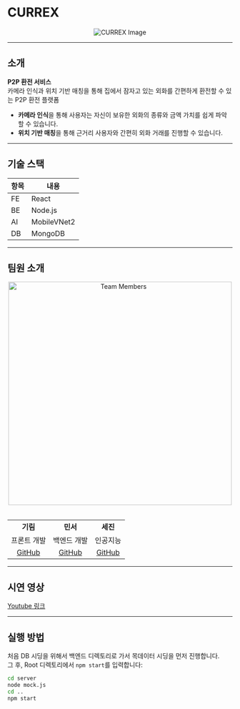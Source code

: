 # **CURREX**

<div align="center">
  <img src="https://github.com/user-attachments/assets/14331092-6751-4c99-b823-ef9868c7c964" alt="CURREX Image" />
</div>

---

## **소개**
**P2P 환전 서비스**  
카메라 인식과 위치 기반 매칭을 통해 집에서 잠자고 있는 외화를 간편하게 환전할 수 있는 P2P 환전 플랫폼

- **카메라 인식**을 통해 사용자는 자신이 보유한 외화의 종류와 금액 가치를 쉽게 파악할 수 있습니다.
- **위치 기반 매칭**을 통해 근거리 사용자와 간편히 외화 거래를 진행할 수 있습니다.

---

## **기술 스택**
| 항목 | 내용         |
|------|--------------|
| FE   | React        |
| BE   | Node.js      |
| AI   | MobileVNet2  |
| DB   | MongoDB      |

---

## **팀원 소개**

<div align="center">
  <img src="https://media.discordapp.net/attachments/1281149603240083503/1313003049572368495/image.png?ex=674e8ce1&is=674d3b61&hm=e1f72fe5e20bd203748b1fcfe11b680bc5f8dcc2742559e0b67cafe03185565f&=&format=webp&quality=lossless&width=508&height=210" alt="Team Members" width="500" />
  <br/><br/>
  <table>
    <tr align="center">
      <td><strong>기림</strong></td>
      <td><strong>민서</strong></td>
      <td><strong>세진</strong></td>
    </tr>
    <tr align="center">
      <td>프론트 개발</td>
      <td>백엔드 개발</td>
      <td>인공지능</td>
    </tr>
    <tr align="center">
      <td><a href="https://github.com/gilmeee">GitHub</a></td>
      <td><a href="https://github.com/m2nsp">GitHub</a></td>
      <td><a href="https://github.com/sejin-coding">GitHub</a></td>
    </tr>
  </table>
</div>

---

## **시연 영상**
[Youtube 링크](https://www.youtube.com/watch?v=1ZfQZUO1MUQ)

---

## **실행 방법**
처음 DB 시딩을 위해서 백엔드 디렉토리로 가서 목데이터 시딩을 먼저 진행합니다.  
그 후, Root 디렉토리에서 `npm start`를 입력합니다:

```bash
cd server
node mock.js
cd ..
npm start

